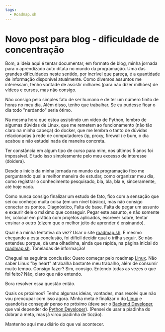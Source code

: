 ```yaml
---
tags:
  - Roadmap.sh
---
```


# Novo post para blog - dificuldade de concentração

Bom, a ideia aqui é tentar documentar, em formato de blog, minha jornada para o aprendizado auto ditata no mundo da programação.
Uma das grandes dificuldades neste sentido, por incrível que pareça, é a quantidade de informação disponível atualmente.
Como diversos assuntos me interessam, tenho vontade de assistir milhares (para não dizer milhões) de vídeos e cursos, mas não consigo.

Não consigo pelo simples fato de ser humano e de ter um número finito de horas no meu dia.
Além disso, tenho que trabalhar.
Se eu pudesse ficar o dia todo "nerdando" seria ótimo.

Na mesma hora que estou assistindo um vídeo de Python, lembro de algumas dúvidas de Linux, que me remetem ao funcionamento (não tão claro na minha cabeça) do docker, que me lembra o tanto de dúvidas relacionadas à rede de computadores (ip, proxy, firewall) e bum, o dia acabou e não estudei nada de maneira concreta.

Ter constância em algum tipo de curso para mim, nos últimos 5 anos foi impossível.
E tudo isso simplesmente pelo meu excesso de interesse (doidera).

Desde o início da minha jornada no mundo da programação fico me perguntando qual a melhor maneira de estudar,
como organizar meu dia, como registrar o conhecimento pesquisado, bla, bla, bla e, sinceramente, até hoje nada.

Como nunca consigo finalizar um estudo de fato, fico com a sensação que sei ou conheço muita coisa (em um nível básico), mas não consigo conectar os pontos.
Diagnóstico, Falta de base.
Falta de pegar um assunto e exaurir dele o máximo que conseguir.
Pegar este assunto, e não somente ler, colocar em prática com projetos aplicados, escrever sobre, tentar ensinar o outro (dizem que o melhor jeito de aprender é ensinando).

Qual é a minha tentativa da vez?
Usar o site [roadmap.sh](https://roadmap.sh/).
E mesmo chegando a esta conclusão, foi difícil decidir qual o trilha seguir.
Se não entendeu porque, dá uma olhadinha, ainda que rápida, na página inicial do [roadmap.sh](https://roadmap.sh/).
Toneladas de informação!

Cheguei na seguinte conclusão:
Quero começar pelo roadmap [Linux](https://roadmap.sh/linux).
Não saber Linux "by heart" atrabalha bastante meu trabalho, além de consumir muito tempo.
Consigo fazer?
Sim, consigo.
Entendo todas as vezes o que foi feito?
Não, claro que não entendo.

Bora resolver essa questão então.

Quais os próximos?
Tenho algumas ideias, vontades, mas resolvi que não vou preocupar com isso agora.
Minha meta é finalizar o do [Linux](https://roadmap.sh/linux) e quando/se conseguir penso no próximo (deve ser o [Backend Developer](https://roadmap.sh/backend), que vai depender do [Python Developer](https://roadmap.sh/python)). (Pensei de usar a piadinha do dobrar a meta, mas já virou piadinha de tiozão).

Mantenho aqui meu diário do que vai acontecer.
